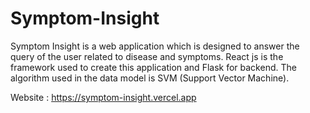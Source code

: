 # Symptom-Insight
Symptom Insight is a web application which is designed to answer the query of the user related to disease and symptoms. React js is the framework used to create this application and Flask for backend. The algorithm used in the data model is SVM (Support Vector Machine).  

Website : https://symptom-insight.vercel.app

